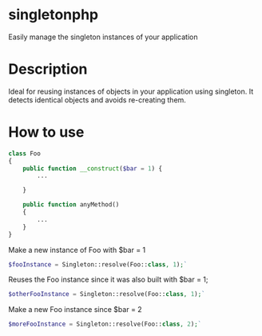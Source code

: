 # singletonphp

Easily manage the singleton instances of your application

# Description

Ideal for reusing instances of objects in your application using singleton. It detects identical objects and avoids re-creating them.

# How to use

```php
class Foo 
{
    public function __construct($bar = 1) {
        ...

    }

    public function anyMethod()
    {
        ...
    }
}
```

Make a new instance of Foo with $bar = 1
```php
$fooInstance = Singleton::resolve(Foo::class, 1);`
```
Reuses the Foo instance since it was also built with $bar = 1;
```php
$otherFooInstance = Singleton::resolve(Foo::class, 1);`
```
Make a new Foo instance since $bar = 2 
```php
$moreFooInstance = Singleton::resolve(Foo::class, 2);`
```


